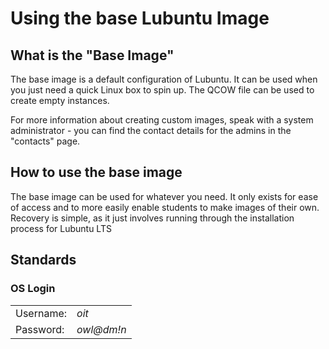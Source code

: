 # Using the base Lubuntu Image

## What is the "Base Image"
The base image is a default configuration of Lubuntu. It can be used when you just need a quick Linux box to spin up. The QCOW file can be used to create empty instances.

For more information about creating custom images, speak with a system administrator - you can find the contact details for the admins in the "contacts" page.

## How to use the base image
The base image can be used for whatever you need. It only exists for ease of access and to more easily enable students to make images of their own. Recovery is simple, as it just involves running through the installation process for Lubuntu LTS

## Standards
### OS Login 
|           |            |
|-----------|------------|
| Username: | *oit*      |
| Password: | *owl@dm!n* |  
